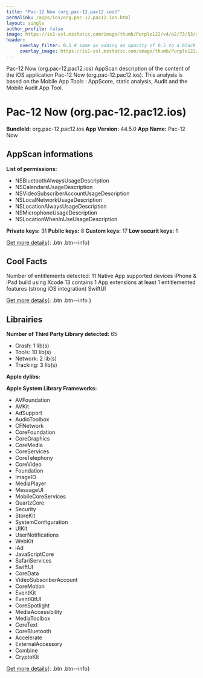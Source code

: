 ```yaml
---
title: "Pac-12 Now (org.pac-12.pac12.ios)"
permalink: /apps/ios/org.pac-12.pac12.ios.html
layout: single
author_profile: false
image: https://is1-ssl.mzstatic.com/image/thumb/Purple122/v4/a2/73/53/a27353a0-00e3-543c-9669-6c712185edc3/AppIcon_New-0-1x_U007emarketing-0-9-0-85-220.png/512x512bb.jpg
header: 
     overlay_filter: 0.5 # same as adding an opacity of 0.5 to a black background
     overlay_image: https://is1-ssl.mzstatic.com/image/thumb/Purple122/v4/a2/73/53/a27353a0-00e3-543c-9669-6c712185edc3/AppIcon_New-0-1x_U007emarketing-0-9-0-85-220.png/512x512bb.jpg
---
```

Pac-12 Now (org.pac-12.pac12.ios) AppScan description of the content of the iOS application Pac-12 Now (org.pac-12.pac12.ios). This analysis is based on the Mobile App Tools : AppScore, static analysis, Audit and the Mobile Audit App Tool.

# Pac-12 Now (org.pac-12.pac12.ios)

**BundleId:** org.pac-12.pac12.ios
**App Version:** 44.5.0
**App Name:** Pac-12 Now


## AppScan informations 

**List of permissions:** 
- NSBluetoothAlwaysUsageDescription
- NSCalendarsUsageDescription
- NSVideoSubscriberAccountUsageDescription
- NSLocalNetworkUsageDescription
- NSLocationAlwaysUsageDescription
- NSMicrophoneUsageDescription
- NSLocationWhenInUseUsageDescription
  
  
**Private keys:** 31
**Public keys:** 8
**Custom keys:** 17
**Low securit keys:** 1
  
[Get more details](/pricing.html){: .btn .btn--info}

## Cool Facts

Number of entitlements detected: 11
Native App
supported devices iPhone & iPad
build using Xcode 13
contains 1 App extensions
at least 1 entitlemented features (strong iOS integration)
SwiftUI
  
[Get more details](/pricing.html){: .btn .btn--info }

## Librairies 
**Number of Third Party Library detected:** 65
- Crash: 1 lib(s)
- Tools: 10 lib(s)
- Network: 2 lib(s)
- Tracking: 3 lib(s)


**Apple dylibs:**


**Apple System Library Frameworks:**
- AVFoundation
- AVKit
- AdSupport
- AudioToolbox
- CFNetwork
- CoreFoundation
- CoreGraphics
- CoreMedia
- CoreServices
- CoreTelephony
- CoreVideo
- Foundation
- ImageIO
- MediaPlayer
- MessageUI
- MobileCoreServices
- QuartzCore
- Security
- StoreKit
- SystemConfiguration
- UIKit
- UserNotifications
- WebKit
- iAd
- JavaScriptCore
- SafariServices
- SwiftUI
- CoreData
- VideoSubscriberAccount
- CoreMotion
- EventKit
- EventKitUI
- CoreSpotlight
- MediaAccessibility
- MediaToolbox
- CoreText
- CoreBluetooth
- Accelerate
- ExternalAccessory
- Combine
- CryptoKit


  
[Get more details](/pricing.html){: .btn .btn--info}

